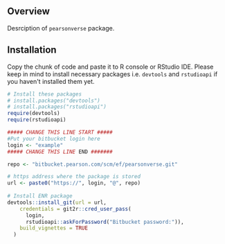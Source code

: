 <!-- README.md is generated from README.Rmd. Please edit that file -->
Overview
--------

Desrciption of `pearsonverse` package.

Installation
------------

Copy the chunk of code and paste it to R console or RStudio IDE. Please keep in mind to install necessary packages i.e. `devtools` and `rstudioapi` if you haven't installed them yet.

``` r
# Install these packages
# install.packages("devtools")
# install.packages("rstudioapi")
require(devtools) 
require(rstudioapi) 

##### CHANGE THIS LINE START #####
#Put your bitbucket login here
login <- "example" 
##### CHANGE THIS LINE END #######

repo <- "bitbucket.pearson.com/scm/ef/pearsonverse.git"

# https address where the package is stored
url <- paste0("https://", login, "@", repo)
  
# Install ENR package
devtools::install_git(url = url,
    credentials = git2r::cred_user_pass(
      login,
      rstudioapi::askForPassword("Bitbucket password:")),
    build_vignettes = TRUE
  )
```
